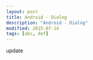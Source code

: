 ```yaml
---
layout: post
title: Android - Dialog
description: "Android - Dialog"
modified: 2015-07-14
tags: [abc, def]
---
```


update
